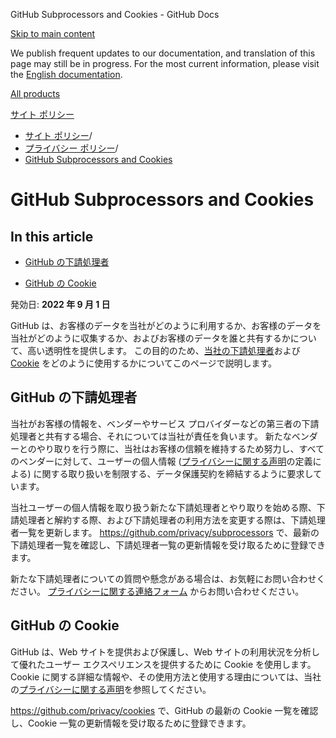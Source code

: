 GitHub Subprocessors and Cookies - GitHub Docs

[Skip to main content](#main-content)

We publish frequent updates to our documentation, and translation of this page may still be in progress. For the most current information, please visit the [English documentation](/en).

[All products](/ja)

[サイト ポリシー](/ja/site-policy)

* [サイト ポリシー](/ja/site-policy)/
* [プライバシー ポリシー](/ja/site-policy/privacy-policies)/
* [GitHub Subprocessors and Cookies](/ja/site-policy/privacy-policies/github-subprocessors-and-cookies)

GitHub Subprocessors and Cookies
==========

In this article
----------

* [GitHub の下請処理者](#github-subprocessors)

* [GitHub の Cookie](#cookies-on-github)

発効日: **2022 年 9 月 1 日**

GitHub は、お客様のデータを当社がどのように利用するか、お客様のデータを当社がどのように収集するか、およびお客様のデータを誰と共有するかについて、高い透明性を提供します。 この目的のため、[当社の下請処理者](#github-subprocessors)および [Cookie](#cookies-on-github) をどのように使用するかについてこのページで説明します。

[](#github-subprocessors)GitHub の下請処理者
----------

当社がお客様の情報を、ベンダーやサービス プロバイダーなどの第三者の下請処理者と共有する場合、それについては当社が責任を負います。 新たなベンダーとのやり取りを行う際に、当社はお客様の信頼を維持するため努力し、すべてのベンダーに対して、ユーザーの個人情報 ([プライバシーに関する声明](/ja/site-policy/privacy-policies/github-privacy-statement)の定義による) に関する取り扱いを制限する、データ保護契約を締結するように要求しています。

当社ユーザーの個人情報を取り扱う新たな下請処理者とやり取りを始める際、下請処理者と解約する際、および下請処理者の利用方法を変更する際は、下請処理者一覧を更新します。 <https://github.com/privacy/subprocessors> で、最新の下請処理者一覧を確認し、下請処理者一覧の更新情報を受け取るために登録できます。

新たな下請処理者についての質問や懸念がある場合は、お気軽にお問い合わせください。 [プライバシーに関する連絡フォーム](https://github.com/contact/privacy) からお問い合わせください。

[](#cookies-on-github)GitHub の Cookie
----------

GitHub は、Web サイトを提供および保護し、Web サイトの利用状況を分析して優れたユーザー エクスペリエンスを提供するために Cookie を使用します。 Cookie に関する詳細な情報や、その使用方法と使用する理由については、当社の[プライバシーに関する声明](/ja/site-policy/privacy-policies/github-privacy-statement#our-use-of-cookies-and-tracking)を参照してください。

<https://github.com/privacy/cookies> で、GitHub の最新の Cookie 一覧を確認し、Cookie 一覧の更新情報を受け取るために登録できます。
